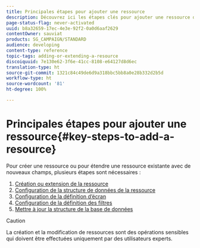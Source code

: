 ```yaml
---
title: Principales étapes pour ajouter une ressource
description: Découvrez ici les étapes clés pour ajouter une ressource dans le modèle de données Adobe Campaign.
page-status-flag: never-activated
uuid: b8a32659-17ec-4e3e-92f2-0a0d6aaf2629
contentOwner: sauviat
products: SG_CAMPAIGN/STANDARD
audience: developing
content-type: reference
topic-tags: adding-or-extending-a-resource
discoiquuid: 7e130e62-3f6e-41cc-8108-e64127d8d6ec
translation-type: ht
source-git-commit: 1321c84c49de6d9a318bbc5bb8a0e28b332d2b5d
workflow-type: ht
source-wordcount: '81'
ht-degree: 100%

---
```



# Principales étapes pour ajouter une ressource{#key-steps-to-add-a-resource}

Pour créer une ressource ou pour étendre une ressource existante avec de nouveaux champs, plusieurs étapes sont nécessaires :

1. [Création ou extension de la ressource](../../developing/using/creating-or-extending-the-resource.md)
1. [Configuration de la structure de données de la ressource](../../developing/using/configuring-the-resource-s-data-structure.md)
1. [Configuration de la définition d’écran](../../developing/using/configuring-the-screen-definition.md)
1. [Configuration de la définition des filtres](../../developing/using/configuring-filter-definition.md)
1. [Mettre à jour la structure de la base de données](../../developing/using/updating-the-database-structure.md)

>[!CAUTION]
>
>La création et la modification de ressources sont des opérations sensibles qui doivent être effectuées uniquement par des utilisateurs experts.

